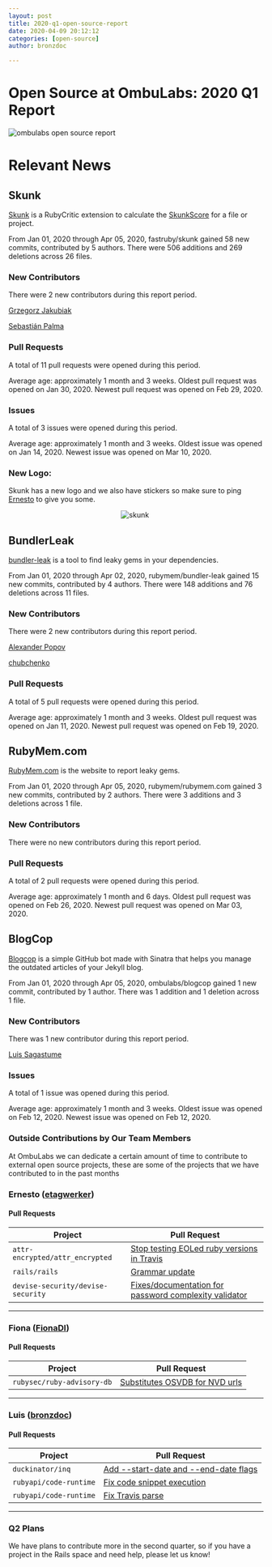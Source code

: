 ```yaml
---
layout: post
title: 2020-q1-open-source-report
date: 2020-04-09 20:12:12
categories: [open-source]
author: bronzdoc

---
```


# Open Source at OmbuLabs: 2020 Q1 Report

![ombulabs open source report](https://external-preview.redd.it/zbCp6e3VikD9vsKOtTGVKI90UnWIOZN5NMRNSvgvXxE.jpg?width=960&crop=smart&auto=webp&s=9318c01ae704565ad90f4736aec5af6b671d98fa)

# Relevant News

## Skunk

[Skunk](https://github.com/fastruby/skunk) is a RubyCritic extension to calculate the [SkunkScore](https://www.fastruby.io/blog/code-quality/intruducing-skunk-stink-score-calculator.html) for a file or project.

From Jan 01, 2020 through Apr 05, 2020, fastruby/skunk gained 58 new commits, contributed by 5 authors. There were 506 additions and 269 deletions across 26 files.

### New Contributors
There were 2 new contributors during this report period.

[Grzegorz Jakubiak](https://github.com/grzegorz-jakubiak)

[Sebastián Palma](https://github.com/sebastian-palma)

### Pull Requests
A total of 11 pull requests were opened during this period.

Average age: approximately 1 month and 3 weeks.
Oldest pull request was opened on Jan 30, 2020.
Newest pull request was opened on Feb 29, 2020.

### Issues
A total of 3 issues were opened during this period.

Average age: approximately 1 month and 3 weeks.
Oldest issue was opened on Jan 14, 2020.
Newest issue was opened on Mar 10, 2020.

### New Logo:
Skunk has a new logo and we also have stickers so make sure to ping [Ernesto](https://github.com/etagwerker) to give you some.

<div style="text-align: center; width: 500px;">
  <img src="/blog/assets/images/skunk_logo.png" alt="skunk">
</div>

## BundlerLeak

[bundler-leak](https://github.com/rubymem/bundler-leak) is a tool to find leaky gems in your dependencies.

From Jan 01, 2020 through Apr 02, 2020, rubymem/bundler-leak gained 15 new commits, contributed by 4 authors. There were 148 additions and 76 deletions across 11 files.

### New Contributors
There were 2 new contributors during this report period.

[Alexander Popov](https://github.com/AlexWayfer)

[chubchenko](https://github.com/chubchenko)

### Pull Requests
A total of 5 pull requests were opened during this period.

Average age: approximately 1 month and 3 weeks.
Oldest pull request was opened on Jan 11, 2020.
Newest pull request was opened on Feb 19, 2020.

## RubyMem.com

[RubyMem.com](https://github.com/rubymem/rubymem.com) is the website to report leaky gems.

From Jan 01, 2020 through Apr 05, 2020, rubymem/rubymem.com gained 3 new commits, contributed by 2 authors. There were 3 additions and 3 deletions across 1 file.

### New Contributors
There were no new contributors during this report period.

### Pull Requests
A total of 2 pull requests were opened during this period.

Average age: approximately 1 month and 6 days.
Oldest pull request was opened on Feb 26, 2020.
Newest pull request was opened on Mar 03, 2020.

## BlogCop

[Blogcop](https://github.com/ombulabs/blogcop) is a simple GitHub bot made with Sinatra that helps you manage the outdated articles of your Jekyll blog.

From Jan 01, 2020 through Apr 05, 2020, ombulabs/blogcop gained 1 new commit, contributed by 1 author. There was 1 addition and 1 deletion across 1 file.

### New Contributors
There was 1 new contributor during this report period.

[Luis Sagastume](https://github.com/bronzdoc)

### Issues
A total of 1 issue was opened during this period.

Average age: approximately 1 month and 3 weeks.
Oldest issue was opened on Feb 12, 2020.
Newest issue was opened on Feb 12, 2020.


### Outside Contributions by Our Team Members

At OmbuLabs we can dedicate a certain amount of time to contribute to external open source projects, these are some of the projects that we have contributed to in the past months


### Ernesto ([etagwerker](https://github.com/etagwerker))

#### Pull Requests

| Project | Pull Request |
| --- | ----------- |
| `attr-encrypted/attr_encrypted` | [Stop testing EOLed ruby versions in Travis](https://github.com/attr-encrypted/attr_encrypted/pull/364) |
| `rails/rails` | [Grammar update](https://github.com/rails/rails/pull/38441)
|  `devise-security/devise-security` | [Fixes/documentation for password complexity validator](https://github.com/devise-security/devise-security/pull/179) |
---

### Fiona ([FionaDl](https://github.com/FionaDL))

#### Pull Requests

| Project | Pull Request |
| --- | ----------- |
| `rubysec/ruby-advisory-db` |  [Substitutes OSVDB for NVD urls](https://github.com/rubysec/ruby-advisory-db/pull/440) |
---

### Luis ([bronzdoc](https://github.com/bronzdoc))

#### Pull Requests

| Project | Pull Request |
| --- | ----------- |
| `duckinator/inq` | [Add --start-date and --end-date flags](https://github.com/duckinator/inq/pull/286) |
| `rubyapi/code-runtime` | [Fix code snippet execution](https://github.com/rubyapi/code-runtime/pull/2) |
| `rubyapi/code-runtime` | [Fix Travis parse](https://github.com/duckinator/inq/pull/290) |
---


### Q2 Plans
We have plans to contribute more in the second quarter, so if you have a project in the Rails space and need help, please let us know!
